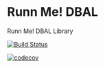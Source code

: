 # Runn Me! DBAL
Runn Me! DBAL Library

[![Build Status](https://travis-ci.org/RunnMe/Dbal.png?branch=master)](https://travis-ci.org/RunnMe/Dbal)

[![codecov](https://codecov.io/gh/RunnMe/Dbal/branch/master/graph/badge.svg)](https://codecov.io/gh/RunnMe/Dbal)